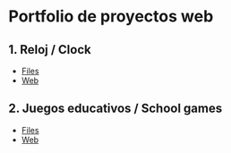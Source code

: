 # Portfolio de proyectos web

## 1. Reloj / Clock

- [Files](https://github.com/AsierCode/PortfolioWEB/tree/master/Reloj)  
- [Web](https://asiercode.github.io/PortfolioWEB/Reloj/index.html)

## 2. Juegos educativos / School games

- [Files](https://github.com/AsierCode/PortfolioWEB/tree/master/JuegosEducativos)  
- [Web](https://asiercode.github.io/PortfolioWEB/JuegosEducativos/menu.html)
